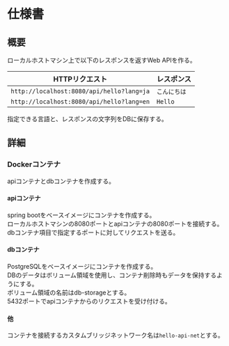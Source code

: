 # 仕様書
## 概要
ローカルホストマシン上で以下のレスポンスを返すWeb APIを作る。

|HTTPリクエスト|レスポンス|
|---|---|
|```http://localhost:8080/api/hello?lang=ja```|```こんにちは```|
|```http://localhost:8080/api/hello?lang=en```|```Hello```|

指定できる言語と、レスポンスの文字列をDBに保存する。

## 詳細
### Dockerコンテナ
apiコンテナとdbコンテナを作成する。

#### apiコンテナ
spring bootをベースイメージにコンテナを作成する。  
ローカルホストマシンの8080ポートとapiコンテナの8080ポートを接続する。  
dbコンテナ項目で指定するポートに対してリクエストを送る。  

#### dbコンテナ
PostgreSQLをベースイメージにコンテナを作成する。  
DBのデータはボリューム領域を使用し、コンテナ削除時もデータを保持するようにする。  
ボリューム領域の名前はdb-storageとする。  
5432ポートでapiコンテナからのリクエストを受け付ける。  

#### 他
コンテナを接続するカスタムブリッジネットワーク名は```hello-api-net```とする。  
